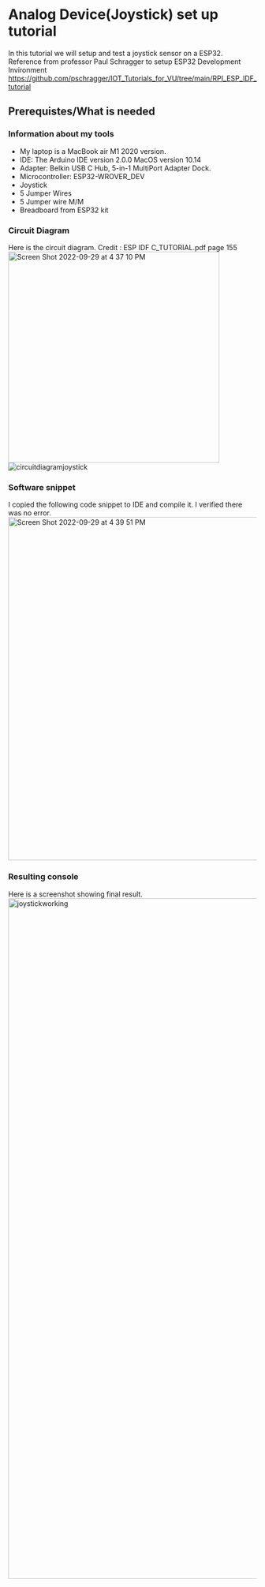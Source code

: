 # Analog Device(Joystick) set up tutorial #

In this tutorial we will setup and test a joystick sensor on a ESP32. 
Reference from professor Paul Schragger to setup ESP32 Development Invironment  https://github.com/pschragger/IOT_Tutorials_for_VU/tree/main/RPI_ESP_IDF_tutorial

## Prerequistes/What is needed #
### Information about my tools
- My laptop is a MacBook air M1 2020 version.
- IDE:  The Arduino IDE version 2.0.0 MacOS version 10.14
- Adapter: Belkin USB C Hub, 5-in-1 MultiPort Adapter Dock.
- Microcontroller: ESP32-WROVER_DEV
- Joystick
- 5 Jumper Wires
- 5 Jumper wire M/M
- Breadboard from ESP32 kit



### Circuit Diagram
Here is the circuit diagram. Credit : ESP IDF C_TUTORIAL.pdf page 155
<img width="428" alt="Screen Shot 2022-09-29 at 4 37 10 PM" src="https://user-images.githubusercontent.com/97559266/193137213-2ebddbe5-22d4-41eb-ba2a-3b6d14d642de.png">
![circuitdiagramjoystick](https://user-images.githubusercontent.com/97559266/193137314-507a4e13-7209-4f02-888f-d6273c6e3434.png)



### Software snippet
I copied the following code snippet to IDE and compile it. I verified there was no error.
<img width="696" alt="Screen Shot 2022-09-29 at 4 39 51 PM" src="https://user-images.githubusercontent.com/97559266/193137450-ea3c6a5b-0d7a-48ee-8713-a65f8f1d3912.png">

### Resulting console
Here is a screenshot showing final result.
<img width="1380" alt="joystickworking" src="https://user-images.githubusercontent.com/97559266/193137333-58ca867d-d3b4-451f-b853-de1cd3b5f809.png">
